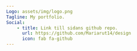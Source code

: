 ```yaml
---
Logo: assets/img/logo.png
Tagline: My portfolio.
Social:
    - title: Link till sidans github repo.
      url: https://github.com/Mariarut14/design
      icon: fab fa-github
---
```

